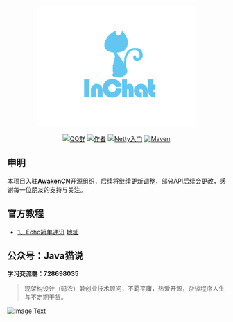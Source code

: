 
<div align=center>

![Image text](https://raw.githubusercontent.com/UncleCatMySelf/img-myself/master/img/inchat/logo.png)

[![QQ群](https://img.shields.io/badge/QQ%E7%BE%A4-628793702-yellow.svg)](https://jq.qq.com/?_wv=1027&k=57X4L74)
[![作者](https://img.shields.io/badge/%E4%BD%9C%E8%80%85-MySelf-blue.svg)](https://github.com/UncleCatMySelf)
[![Netty入门](https://img.shields.io/badge/%E5%AD%A6%E4%B9%A0-Netty%E5%85%A5%E9%97%A8-ff69b4.svg)](doc/study/mulu.md)
[![Maven](https://img.shields.io/badge/Maven-1.1.3-orange.svg)](https://mvnrepository.com/artifact/com.github.UncleCatMySelf/InChat)


</div>

## 申明

本项目入驻[**AwakenCN**](https://github.com/AwakenCN)开源组织，后续将继续更新调整，部分API后续会更改，感谢每一位朋友的支持与关注。

## 官方教程

- [1、Echo简单通讯](doc/echo.md)   [地址](https://github.com/AwakenCN/InChat/tree/official-demo/src/main/java/com/github/unclecatmyself/demo1)


## 公众号：Java猫说

**学习交流群：728698035**

> 现架构设计（码农）兼创业技术顾问，不羁平庸，热爱开源，杂谈程序人生与不定期干货。

![Image Text](https://user-gold-cdn.xitu.io/2018/12/28/167f41f1a5729856?w=344&h=344&f=jpeg&s=8231)

